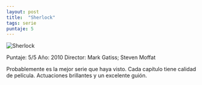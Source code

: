 ```yaml
---
layout: post
title:  "Sherlock"
tags: serie
puntaje: 5
---
```




![Sherlock](https://m.media-amazon.com/images/I/714nEMf6oyS._SY550_.jpg)

Puntaje: 5/5 
Año: 2010
Director: Mark Gatiss; Steven Moffat

Probablemente es la mejor serie que haya visto. Cada capítulo tiene calidad de película. Actuaciones brillantes y un excelente guión. 

